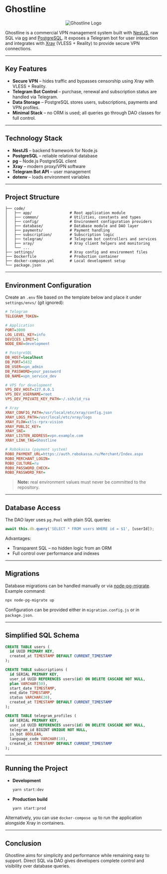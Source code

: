 # Ghostline

<p align="center">
  <img src="https://downloader.disk.yandex.ru/preview/bf689b0a73812d02514e1f368002e913a6ccb815cc51faa93fed13463582713b/67f178a6/Fu4uo8PRKLxPsZErg_0EMlp6KaOvtScnYN0H3ass1NwxaBv4fonP55VVJX9XFV2Q3_y2pLRjsnCfDihbdB5T-g%3D%3D?uid=0&filename=Ghostline%20logo%20(PROD).png&disposition=inline&hash=&limit=0&content_type=image%2Fpng&owner_uid=0&tknv=v2&size=1048x1048" alt="Ghostline Logo" />
</p>

Ghostline is a commercial VPN management system built with [NestJS](https://nestjs.com), raw SQL via [pg](https://node-postgres.com/) and [PostgreSQL](https://www.postgresql.org). It exposes a Telegram bot for user interaction and integrates with [Xray](https://github.com/XTLS/Xray-core) (VLESS + Reality) to provide secure VPN connections.

---

## Key Features

- **Secure VPN** – hides traffic and bypasses censorship using Xray with VLESS + Reality.
- **Telegram Bot Control** – purchase, renewal and subscription status are handled via Telegram.
- **Data Storage** – PostgreSQL stores users, subscriptions, payments and VPN profiles.
- **Minimal Stack** – no ORM is used; all queries go through DAO classes for full control.

---

## Technology Stack

- **NestJS** – backend framework for Node.js
- **PostgreSQL** – reliable relational database
- **pg** – Node.js PostgreSQL client
- **Xray** – modern proxy/VPN software
- **Telegram Bot API** – user management
- **dotenv** – loads environment variables

---

## Project Structure

```plaintext
├── code/
│   ├── app/                 # Root application module
│   ├── common/              # Utilities, constants and types
│   ├── config/              # Environment configuration providers
│   ├── database/            # Database module and DAO layer
│   ├── payments/            # Payment handling
│   ├── subscription/        # Subscription logic
│   ├── telegram/            # Telegram bot controllers and services
│   ├── xray/                # Xray client helpers and monitoring
│   └── ...
├── settings/                # Xray config and environment files
├── Dockerfile               # Production container
├── docker-compose.yml       # Local development setup
└── package.json
```

---

## Environment Configuration

Create an `.env` file based on the template below and place it under `settings/envs/` (git ignored):

```ini
# Telegram
TELEGRAM_TOKEN=

# Application
PORT=3000
LOG_LEVEL_KEY=info
DEVICES_LIMIT=1
NODE_ENV=development

# PostgreSQL
DB_HOST=localhost
DB_PORT=5432
DB_USER=vpn_admin
DB_PASSWORD=your_password
DB_NAME=vpn_service_dev

# VPS for development
VPS_DEV_HOST=127.0.0.1
VPS_DEV_USERNAME=root
VPS_DEV_PRIVATE_KEY_PATH=~/.ssh/id_rsa

# Xray
XRAY_CONFIG_PATH=/usr/local/etc/xray/config.json
XRAY_LOGS_PATH=/usr/local/etc/xray/logs
XRAY_FLOW=xtls-rprx-vision
XRAY_PUBLIC_KEY=
XRAY_SNI=
XRAY_LISTEN_ADDRESS=vpn.example.com
XRAY_LINK_TAG=Ghostline

# Robokassa (payment system)
ROBO_PAYMENT_URL=https://auth.robokassa.ru/Merchant/Index.aspx
ROBO_MERCHANT_LOGIN=
ROBO_CULTURE=ru
ROBO_PASSWORD_CHECK=
ROBO_PASSWORD_PAY=
```

> **Note:** real environment values must never be committed to the repository.

---

## Database Access

The DAO layer uses `pg.Pool` with plain SQL queries:

```ts
await this.db.query('SELECT * FROM users WHERE id = $1', [userId]);
```

Advantages:

- Transparent SQL – no hidden logic from an ORM
- Full control over performance and indexes

---

## Migrations

Database migrations can be handled manually or via [node-pg-migrate](https://github.com/salsita/node-pg-migrate).
Example command:

```bash
npx node-pg-migrate up
```

Configuration can be provided either in `migration.config.js` or in `package.json`.

---

## Simplified SQL Schema

```sql
CREATE TABLE users (
  id UUID PRIMARY KEY,
  created_at TIMESTAMP DEFAULT CURRENT_TIMESTAMP
);

CREATE TABLE subscriptions (
  id SERIAL PRIMARY KEY,
  user_id UUID REFERENCES users(id) ON DELETE CASCADE NOT NULL,
  plan VARCHAR(50),
  start_date TIMESTAMP,
  end_date TIMESTAMP,
  status VARCHAR(20),
  created_at TIMESTAMP DEFAULT CURRENT_TIMESTAMP
);

CREATE TABLE telegram_profiles (
  id SERIAL PRIMARY KEY,
  user_id UUID REFERENCES users(id) ON DELETE CASCADE NOT NULL,
  telegram_id BIGINT UNIQUE NOT NULL,
  is_bot BOOLEAN,
  language_code VARCHAR(10),
  created_at TIMESTAMP DEFAULT CURRENT_TIMESTAMP
);
```

---

## Running the Project

- **Development**
  ```bash
  yarn start:dev
  ```
- **Production build**
  ```bash
  yarn start:prod
  ```

Alternatively, you can use `docker-compose up` to run the application alongside Xray in containers.

---

## Conclusion

Ghostline aims for simplicity and performance while remaining easy to support. Direct SQL via DAO gives developers complete control and visibility over database queries.

